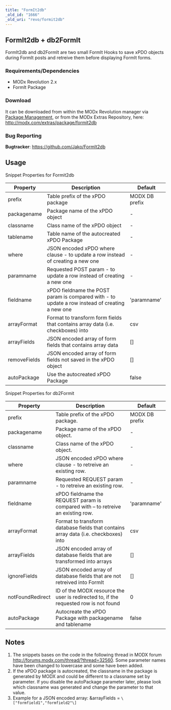 ```yaml
---
title: "FormIt2db"
_old_id: "1666"
_old_uri: "revo/formit2db"
---
```


## FormIt2db + db2FormIt

FormIt2db and db2FormIt are two small FormIt Hooks to save xPDO objects during FormIt posts and retreive them before displaying FormIt forms.

### Requirements/Dependencies

- MODx Revolution 2.x
- FormIt Package

### Download

 It can be downloaded from within the MODx Revolution manager via [Package Management](display/revolution20/Package+Management "Package Management"), or from the MODx Extras Repository, here: <http://modx.com/extras/package/formit2db>

### Bug Reporting

 **Bugtracker**: <https://github.com/Jako/FormIt2db>

## Usage

 Snippet Properties for Formit2db

 | Property     | Description                                                                                    | Default        |
 | ------------ | ---------------------------------------------------------------------------------------------- | -------------- |
 | prefix       | Table prefix of the xPDO package                                                               | MODX DB prefix |
 | packagename  | Package name of the xPDO object                                                                | -              |
 | classname    | Class name of the xPDO object                                                                  | -              |
 | tablename    | Table name of the autocreated xPDO Package                                                     | -              |
 | where        | JSON encoded xPDO where clause - to update a row instead of creating a new one                 | -              |
 | paramname    | Requested POST param - to update a row instead of creating a new one                           | -              |
 | fieldname    | xPDO fieldname the POST param is compared with - to update a row instead of creating a new one | 'paramname'    |
 | arrayFormat  | Format to transform form fields that contains array data (i.e. checkboxes) into                | csv            |
 | arrayFields  | JSON encoded array of form fields that contains array data                                     | \[\]           |
 | removeFields | JSON encoded array of form fields not saved in the xPDO object                                 | \[\]           |
 | autoPackage  | Use the autocreated xPDO Package                                                               | false          |

Snippet Properties for db2Formit

 | Property         | Description                                                                          | Default        |
 | ---------------- | ------------------------------------------------------------------------------------ | -------------- |
 | prefix           | Table prefix of the xPDO package.                                                    | MODX DB prefix |
 | packagename      | Package name of the xPDO object.                                                     | -              |
 | classname        | Class name of the xPDO object.                                                       | -              |
 | where            | JSON encoded xPDO where clause - to retreive an existing row.                        | -              |
 | paramname        | Requested REQUEST param - to retreive an existing row.                               | -              |
 | fieldname        | xPDO fieldname the REQUEST param is compared with – to retreive an existing row.     | 'paramname'    |
 | arrayFormat      | Format to transform database fields that contains array data (i.e. checkboxes) into  | csv            |
 | arrayFields      | JSON encoded array of database fields that are transformed into arrays               | \[\]           |
 | ignoreFields     | JSON encoded array of database fields that are not retreived into FormIt             | \[\]           |
 | notFoundRedirect | ID of the MODX resource the user is redirected to, if the requested row is not found | 0              |
 | autoPackage      | Autocreate the xPDO Package with packagename and tablename                           | false          |

## Notes

1. The snippets bases on the code in the following thread in MODX forum <http://forums.modx.com/thread/?thread=32560>. Some parameter names have been changed to lowercase and some have been added.
2. If the xPDO package is autocreated, the classname in the package is generated by MODX and could be different to a classname set by parameter. If you disable the autoPackage parameter later, please look which classname was generated and change the parameter to that value.
3. Example for a JSON encoded array: &arrayFields = `\["formfield1","formfield2"\]`
